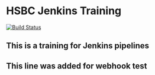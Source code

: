 # HSBC Jenkins Training

[![Build Status](http://54.170.99.27:8080/buildStatus/icon?job=my_pipeline_01)](http://ec2-3-254-187-215.eu-west-1.compute.amazonaws.com:8080/job/my_pipeline_01/)   

## This is a training for Jenkins pipelines  

## This line was added for webhook test  

